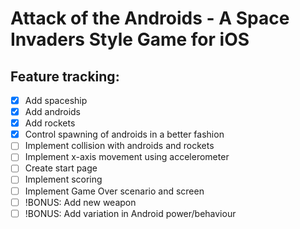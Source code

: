 Attack of the Androids - A Space Invaders Style Game for iOS
============================================================

Feature tracking:
----------------

- [x] Add spaceship
- [x] Add androids
- [x] Add rockets
- [x] Control spawning of androids in a better fashion
- [ ] Implement collision with androids and rockets
- [ ] Implement x-axis movement using accelerometer
- [ ] Create start page
- [ ] Implement scoring
- [ ] Implement Game Over scenario and screen
- [ ] !BONUS: Add new weapon
- [ ] !BONUS: Add variation in Android power/behaviour
